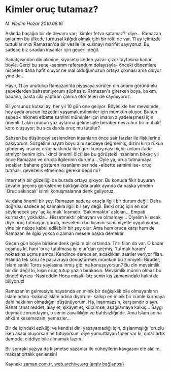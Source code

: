 # Kimler oruç tutamaz?

*M. Nedim Hazar 2010.08.16*

<td class="columnist-detail">
<p>Aslında başlığın bir de devamı var; 'kimler fetva satamaz?' diye... Ramazan aylarının bu ülkede turnusol kâğıdı olmak gibi bir rolü de var. 11 ay içimizde tuttuklarımızı Ramazan'da bir vesile ile kusmayı marifet sayıyoruz. Bu, sadece biz sıradan insanlar için geçerli değil.</p>
<p>
<div id="haberMetinDiv">
<p>Sanatçısından din alimine, siyasetçisinden yazar-çizer tayfasına kadar böyle. Gerçi bu sene -sanırım referandum dolayısıyla- önceki dönemlere nispeten daha hafif oluyor ne mal olduğumuzun ortaya çıkması ama oluyor yine de...
<p>Hayır, 11 ay unutulup Ramazan'da piyasaya sürülen din adamı görünümlü şebeklerden bahsetmiyorum şüphesiz. Ramazan'a girerken boya, bakım, badana, pasta cila yaptıran çakma otoriteleri de saymıyoruz.
<p>Biliyorsunuz kutsal ay, her yıl 10 gün öne geliyor. Böylelikle her mevsimde, hey ayda orucun lezzetini yaşamak müminler için mümkün oluyor. Bunun sebeb-i hikmeti elbette samimi müminler için imanın ziyadeleşmesi için önemli. Lakin orucun yaz aylarına gelmesiyle beraber nevzuhur bir muhalif koro oluşuyor; bu sıcaklarda oruç mu tutulur?
<p>Şahsen bu düşünceyi seslendiren insanların önce sair farzlar ile ilişkilerine bakıyorum. Sözgelimi hayatı boyu alnı secdeye değmemiş, dizini kırıp rükua gitmemiş insanın oruç hakkında ileri geri konuşması hiçbir anlam ifade etmiyor benim için. İkinci önemli ölçü ise bu görüşteki insanların birkaç yıl önce Ramazan ve oruçla ilgilerinin durumu... Öyle ya, oruç tutmamaya sıcakları bahane gösteren insanların serinde -elbette samimi ise- oruç tutması, gevezelik etmemesi gerekir değil mi?
<p>İnternetin bir güzelliği de burada ortaya çıkıyor. Bu konuda fikir buyuran zevatın geçmiş görüşlerine baktığınızda aralık ayında da başka yönden 'Oruc sakıncalı' isimli konuşmalarına denk geliyoruz.
<p>Ve daha önemli bir şey, Ramazan sadece oruçla ilgili bir durum değil. Daha doğrusu sadece aç kalmakla ilgili bir şey değil. Belki oruç için en son söylenecek şey 'aç kalmak' kısmıdır. 'Sakınmaktır' aslolan... Empati kurmaktır, yoklukla... Hissetmektir olmayanı ve olmamayı... Diyelim ki sıcak diye oruç tutmayan güruh, meselenin bu kısmını samimiyetle uyguluyorsa, yine bir nebze kabul edilebilir bir şey olur. Ama hem oruca karşı hem de Ramazan ile ilgisi yoksa o zaman mesele başka demektir.
<p>Geçen gün böyle birisine denk geldim bir ortamda. Titri filan da var. O kadar coşmuş ki, hani 'oruç tutulmasa iyi olur'dan geçmiş, 'tutmak haram' noktasına uçmuş amca! Kendince dereceler, sıcaklıklar, saatler veriyor filan. Aslında tek soru ile paçavraya dönüştürmek mümkün bu zihniyeti: Birader; İslam sanki Toros yaylasına inmiş gibi ne konuşuyorsun? Bu din mevsimlik bir din değil ki, kışın oruç tutup yazın bırakasın. Mevsimlik mümin olmaz bu dinde! Ayrıca -Nasreddin Hoca misali- biz senin kış zamanındaki halini de biliyoruz!
<p>Ramazan'ın gelmesiyle hayatında en minik bir değişiklik bile olmayanların İslam adına -bakınız İslam adına diyorum- kalkıp en minik bir cümle kurmaya dahi hakkının olmadığını düşünüyorum. Ha, inanmazsın, karşısındır o ayrı. Rahat rahat reddet, alay et, şikâyet et, küçümse, aşağılamaya kalkış... Saygı duymak zorundayım, o senin zavallılığın ve bahtsızlığındır. Ama İslam adına ahkâm kesemezsin, yemezler...
<p>Bir de içindeki ezikliği ve kendisi dini yaşayamadığı için, dışlanmışlığı 'oruçlu iken asabi oluyorsan ne tutuyorsun' diye yumurtlayan tipler var ki, onlar artık demode, ciddiye bile almamak lazım.
<p>Bir sonraki yazıya da kısmetse sazanlar ile cüheyllerin kavgasını ele alalım, maksat ortalık şenlensin! </p></p></p></p></p></p></p></p></p></p></div>
</p>
<a href="http://web.archive.org/web/20110105020703/mailto:n.hazar@zaman.com.tr">
</a></td>

Kaynak: [zaman.com.tr](http://zaman.com.tr/yazar.do?yazino=1016230), [web.archive.org (arşiv bağlantısı)](http://web.archive.org/web/20110105020703/http://www.zaman.com.tr/yazar.do?yazino=1016230)

